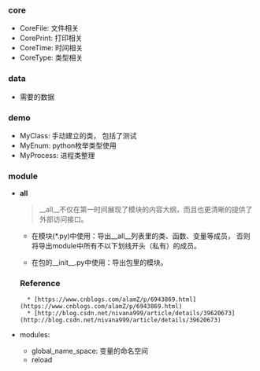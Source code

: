 ### core
* CoreFile: 文件相关
* CorePrint: 打印相关
* CoreTime: 时间相关
* CoreType: 类型相关


### data
* 需要的数据


### demo
* MyClass: 手动建立的类， 包括了测试
* MyEnum: python枚举类型使用
* MyProcess: 进程类整理


### module
* __all__
    > __all__不仅在第一时间展现了模块的内容大纲，而且也更清晰的提供了外部访问接口。
    
    * 在模块(*.py)中使用：导出__all__列表里的类、函数、变量等成员，
        否则将导出module中所有不以下划线开头（私有）的成员。
    
    * 在包的__init__.py中使用：导出包里的模块。
    
    ### Reference
        * [https://www.cnblogs.com/alamZ/p/6943869.html](https://www.cnblogs.com/alamZ/p/6943869.html)      
        * [http://blog.csdn.net/nivana999/article/details/39620673](http://blog.csdn.net/nivana999/article/details/39620673)

* modules:
    * global_name_space: 变量的命名空间
    * reload
